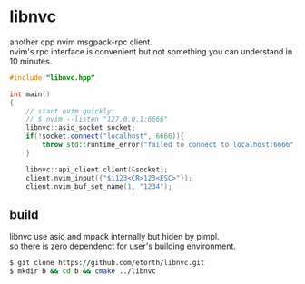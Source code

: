 # libnvc

another cpp nvim msgpack-rpc client.  
nvim's rpc interface is convenient but not something you can understand in 10 minutes.

```cpp
#include "libnvc.hpp"

int main()
{
    // start nvim quickly:
    // $ nvim --listen "127.0.0.1:6666"
    libnvc::asio_socket socket;
    if(!socket.connect("localhost", 6666)){
        throw std::runtime_error("failed to connect to localhost:6666");
    }

    libnvc::api_client client(&socket);
    client.nvim_input({"$i123<CR>123<ESC>"});
    client.nvim_buf_set_name(1, "1234");
```

## build  
libnvc use asio and mpack internally but hiden by pimpl.  
so there is zero dependenct for user's building environment.

```bash
$ git clone https://github.com/etorth/libnvc.git
$ mkdir b && cd b && cmake ../libnvc
```
